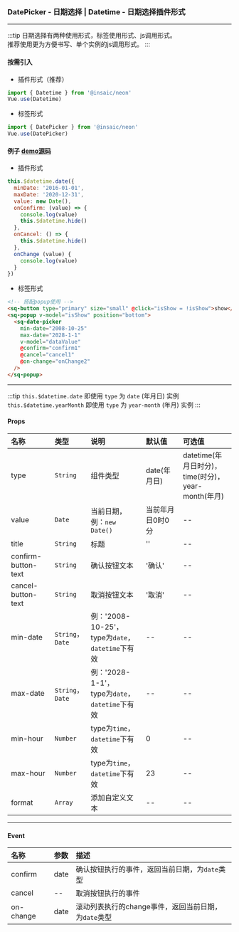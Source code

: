 ### DatePicker - 日期选择 | Datetime - 日期选择插件形式
---

:::tip
日期选择有两种使用形式，标签使用形式、js调用形式。<br>
推荐使用更为方便书写、单个实例的js调用形式。
:::
#### 按需引入

- 插件形式（推荐）
```js
import { Datetime } from '@insaic/neon'
Vue.use(Datetime)
```
- 标签形式
```js
import { DatePicker } from '@insaic/neon'
Vue.use(DatePicker)
```

#### 例子 [demo源码](https://github.com/insaic/neon/blob/dev/examples/routers/datePicker.vue)
- 插件形式
```js
this.$datetime.date({
  minDate: '2016-01-01',
  maxDate: '2020-12-31',
  value: new Date(),
  onConfirm: (value) => {
    console.log(value)
    this.$datetime.hide()
  },
  onCancel: () => {
    this.$datetime.hide()
  },
  onChange (value) {
    console.log(value)
  }
})
```
- 标签形式
```html
<!-- 搭配popup使用 -->
<sq-button type="primary" size="small" @click="isShow = !isShow">show</sq-button>
<sq-popup v-model="isShow" position="bottom">
  <sq-date-picker
    min-date="2008-10-25"
    max-date="2028-1-1"
    v-model="dataValue"
    @confirm="confirm1"
    @cancel="cancel1"
    @on-change="onChange2"
  />
</sq-popup>
```
---

:::tip
`this.$datetime.date` 即使用 `type` 为 `date` (年月日) 实例<br>
`this.$datetime.yearMonth` 即使用 `type` 为 `year-month` (年月) 实例
:::

#### Props
 名称                 | 类型              | 说明                       | 默认值                 | 可选值
:------              |:---------         |:---------------            |:------                |:-----
 type                | `String`          | 组件类型                    | date(年月日)           | datetime(年月日时分)，<br>time(时分)，<br>year-month(年月)
 value               | `Date`            | 当前日期，例：`new Date()`   | 当前年月日0时0分       |  --
 title               | `String`          | 标题                        | ''                    |  --
 confirm-button-text | `String`          | 确认按钮文本                 | '确认'                |  --
 cancel-button-text  | `String`          | 取消按钮文本                 | '取消'                |  --
 min-date            | `String`，<br>`Date`  | 例：'2008-10-25'，<br>type为`date`，`datetime`下有效 | --    |  --
 max-date            | `String`，<br>`Date`  | 例：'2028-1-1'，<br>type为`date`，`datetime`下有效   | --    |  --
 min-hour            | `Number`          | type为`time`，`datetime`下有效                       | 0    |  --
 max-hour            | `Number`          | type为`time`，`datetime`下有效                       | 23   |  --
 format              | `Array`           | 添加自定义文本                                       |  --   |  --

---

#### Event
 名称     | 参数    | 描述
:-----    |:----   |:------------
confirm   | date   | 确认按钮执行的事件，返回当前日期，为`date`类型
cancel    | --     | 取消按钮执行的事件
on-change | date   | 滚动列表执行的change事件，返回当前日期，为`date`类型